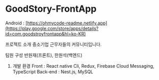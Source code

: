 # GoodStory-FrontApp

Android : [https://ohmycode-readme.netlify.app](https://play.google.com/store/apps/details?id=com.goodstroyfrontapp&hl=ko-KR)


프로젝트 소개
중소기업 근무자들의 커뮤니티입니다.

팀원 구성
반원재(프론트), 한원석(백엔드)

1. 개발 환경
Front : React native Cli, Redux, Firebase Cloud Messaging, TypeScript
Back-end : Nest.js, MySQL
